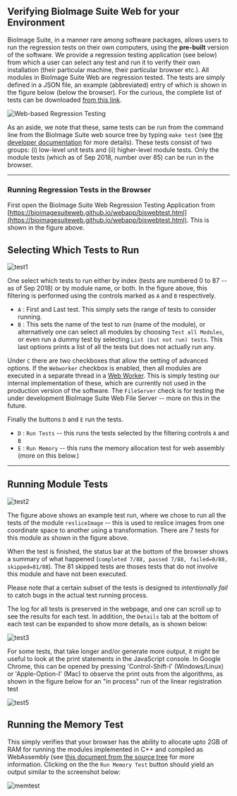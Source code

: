 ## Verifying BioImage Suite Web for your Environment

BioImage Suite, in a manner rare among software packages,
allows users to run the regression tests on their own computers, using the
__pre-built__ version of the software. We provide a regression
testing application (see below) from which a user can select any test and
run it to verify their own installation (their particular machine, their
particular browser etc.).  All modules in BioImage Suite Web are
regression tested. The tests are simply defined in a JSON file, an example
(abbreviated) entry of which is shown in the figure below (below the
browser). For the curious, the complete list of tests can be downloaded [from this link](https://bioimagesuiteweb.github.io/webapp/test/module_tests.json).

![Web-based Regression Testing](images/biswebtest.png)


As an aside, we note that these, same tests can be run from the command line from the BioImage Suite web source tree by typing `make test` (see [the developer documentation](https://github.com/bioimagesuiteweb/bisweb/tree/master/docs) for more details). These tests consist of two groups: (i) low-level unit tests and (ii) higher-level module tests. Only the module tests (which as of Sep 2018, number over 85) can be run in the browser.
 
---

### Running Regression Tests in the Browser

First open the BioImage Suite Web Regression Testing Application from [https://bioimagesuiteweb.github.io/webapp/biswebtest.html](https://bioimagesuiteweb.github.io/webapp/biswebtest.html). This is shown in the figure above.

## Selecting Which Tests to Run

![test1](images/test1.png)

One select which tests to run either by index (tests are numbered 0 to 87 -- as of Sep 2018) or by module name, or both. In the figure above, this filtering is performed using the controls marked as `A` and `B` respectively.

* `A` : First and Last test. This simply sets the range of tests to consider running.
* `B` : This sets the name of the test to run (name of the module), or alternatively one can select all modules by choosing `Test all Modules`, or even run a dummy test by selecting `List (but not run) tests`. This last options prints a list of all the tests but does not actually run any.

Under `C` there are two checkboxes that allow the setting of advanced options. If the `Webworker` checkbox is enabled, then all modules are executed in a separate thread in a [Web Worker](https://developer.mozilla.org/en-US/docs/Web/API/Web_Workers_API/Using_web_workers). This is simply testing our internal implementation of these, which are currently not used in the production version of the software. The `FileServer` check is for testing the under development BioImage Suite Web File Server -- more on this in the future.

Finally the buttons `D` and `E` run the tests. 

* `D` : `Run Tests` -- this runs the tests selected by the filtering controls `A` and `B`
* `E` : `Run Memory` -- this runs the memory allocation test for web assembly (more on this below.)

---

## Running Module Tests

![test2](images/test2.png)

The figure above shows an example test run, where we chose to run all the tests of the module `resliceImage` -- this is used to reslice images from one coordinate space to another using a transformation. There are 7 tests for this module as shown in the figure above.

When the test is finished, the status bar at the bottom of the browser shows a summary of what happened (`completed 7/88, passed 7/88, failed=0/88, skipped=81/88`). The 81 skipped tests are thoses tests that do not involve this module and have not been executed.

Please note that a certain subset of the tests is designed to _intentionally fail_ to catch bugs in the actual test running process.


The log for all tests is preserved in the webpage, and one can scroll up to see the results for each test. In addition, the `Details` tab at the bottom of each test can be expanded to show more details, as is shown below:

![test3](images/test3.png)

For some tests, that take longer and/or generate more output, it might be useful to look at the print statements in the JavaScript console. In Google Chrome, this can be opened by pressing 'Control-Shift-I' (Windows/Linux) or 'Apple-Option-I' (Mac) to observe the print outs from the algorithms, as shown in the figure below for an "in process" run of the linear registration test

![test5](images/test4.png)

## Running the Memory Test

This simply verifies that your browser has the ability to allocate upto 2GB of RAM for running the modules implemented in C++ and compiled as WebAssembly (see [this document from the source tree](https://github.com/bioimagesuiteweb/bisweb/blob/master/docs/JStoWASM.md) for more information. Clicking on the the `Run Memory Test` button should yield an output similar to the screenshot below:

![memtest](images/test5.png)




